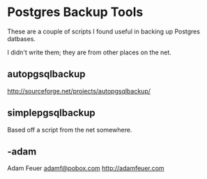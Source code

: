 Postgres Backup Tools
======================

These are a couple of scripts I found useful in backing up Postgres datbases.

I didn't write them; they are from other places on the net.

autopgsqlbackup
---------------

http://sourceforge.net/projects/autopgsqlbackup/

simplepgsqlbackup
----------------

Based off a script from the net somewhere.

-adam
--
Adam Feuer
adamf@pobox.com
http://adamfeuer.com
